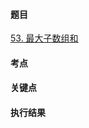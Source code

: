 #### 题目

[53. 最大子数组和](https://leetcode.cn/problems/maximum-subarray/)

#### 考点


#### 关键点


#### 执行结果

